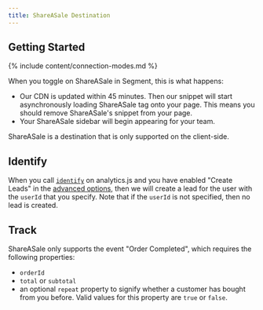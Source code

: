 ```yaml
---
title: ShareASale Destination
---
```


## Getting Started

{% include content/connection-modes.md %}

When you toggle on ShareASale in Segment, this is what happens:

+ Our CDN is updated within 45 minutes. Then our snippet will start asynchronously loading ShareASale tag onto your page. This means you should remove ShareASale's snippet from your page.
+ Your ShareASale sidebar will begin appearing for your team.

ShareASale is a destination that is only supported on the client-side.


## Identify

When you call [`identify`](/docs/spec/identify) on analytics.js and you have enabled "Create Leads" in the [advanced options](/segment/testing/integrations#shareasale), then we will create a lead for the user with the `userId` that you specify. Note that if the `userId` is not specified, then no lead is created.

## Track

ShareASale only supports the event "Order Completed", which requires the following properties:
- `orderId`
- `total` or `subtotal`
- an optional `repeat` property to signify whether a customer has bought from you before. Valid values for this property are `true` or `false`.
